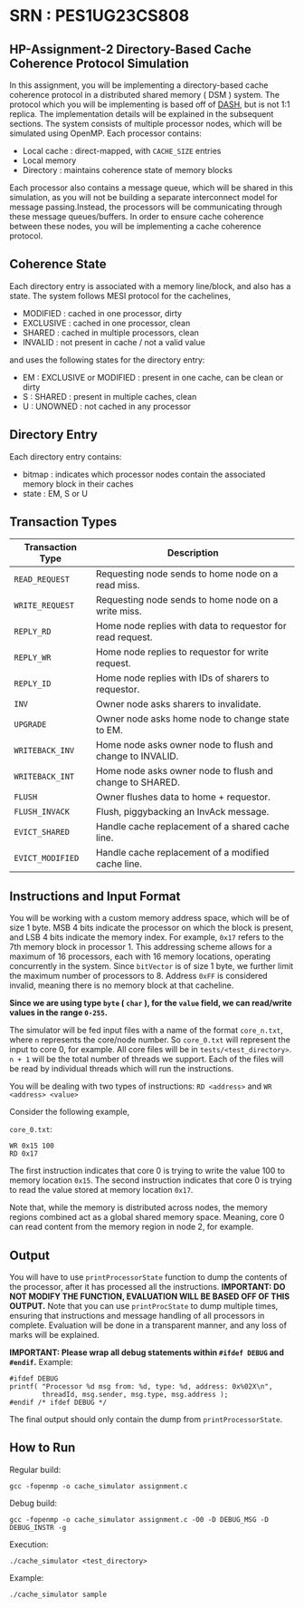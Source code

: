 # SRN : PES1UG23CS808
## HP-Assignment-2 Directory-Based Cache Coherence Protocol Simulation


In this assignment, you will be implementing a directory-based cache coherence protocol in a distributed shared memory ( DSM ) system. The protocol which you will be implementing is based off of [DASH](https://dl.acm.org/doi/10.1145/325096.325132), but is not 1:1 replica. The implementation details will be explained in the subsequent sections. The system consists of multiple processor nodes, which will be simulated using OpenMP. Each processor contains:
- Local cache   : direct-mapped, with `CACHE_SIZE` entries
- Local memory
- Directory     : maintains coherence state of memory blocks
  
Each processor also contains a message queue, which will be shared in this simulation, as you will not be building a separate interconnect model for message passing.Instead, the processors will be communicating through these message queues/buffers. In order to ensure cache coherence between these nodes, you will be implementing a cache coherence protocol.

## Coherence State

Each directory entry is associated with a memory line/block, and also has a state. The system follows MESI protocol for the cachelines, 
- MODIFIED  :   cached in one processor, dirty
- EXCLUSIVE :   cached in one processor, clean
- SHARED    :   cached in multiple processors, clean
- INVALID   :   not present in cache / not a valid value

and uses the following states for the directory entry:
- EM    : EXCLUSIVE or MODIFIED : present in one cache, can be clean or dirty
- S     : SHARED    : present in multiple caches, clean
- U     : UNOWNED   : not cached in any processor

## Directory Entry

Each directory entry contains:
- bitmap    : indicates which processor nodes contain the associated memory block in their caches
- state     : EM, S or U

## Transaction Types

| Transaction Type     | Description |
|----------------------|-------------|
| `READ_REQUEST`      | Requesting node sends to home node on a read miss. |
| `WRITE_REQUEST`     | Requesting node sends to home node on a write miss. |
| `REPLY_RD`         | Home node replies with data to requestor for read request. |
| `REPLY_WR`         | Home node replies to requestor for write request. |
| `REPLY_ID`         | Home node replies with IDs of sharers to requestor. |
| `INV`              | Owner node asks sharers to invalidate. |
| `UPGRADE`          | Owner node asks home node to change state to EM. |
| `WRITEBACK_INV`    | Home node asks owner node to flush and change to INVALID. |
| `WRITEBACK_INT`    | Home node asks owner node to flush and change to SHARED. |
| `FLUSH`            | Owner flushes data to home + requestor. |
| `FLUSH_INVACK`     | Flush, piggybacking an InvAck message. |
| `EVICT_SHARED`     | Handle cache replacement of a shared cache line. |
| `EVICT_MODIFIED`   | Handle cache replacement of a modified cache line. |

## Instructions and Input Format

You will be working with a custom memory address space, which will be of size 1 byte. MSB 4 bits indicate the processor on which the block is present, and LSB 4 bits indicate the memory index. For example, `0x17` refers to the 7th memory block in processor 1. This addressing scheme allows for a maximum of 16 processors, each with 16 memory locations, operating concurrently in the system. Since `bitVector` is of size 1 byte, we further limit the maximum number of processors to 8. Address `0xFF` is considered invalid, meaning there is no memory block at that cacheline.

**Since we are using type `byte` ( `char` ), for the `value` field, we can read/write values in the range `0-255`.**

The simulator will be fed input files with a name of the format `core_n.txt`, where `n` represents the core/node number. So `core_0.txt` will represent the input to core 0, for example. All core files will be in `tests/<test_directory>`. `n + 1` will be the total number of threads we support. Each of the files will be read by individual threads which will run the instructions.

You will be dealing with two types of instructions: `RD <address>` and `WR <address> <value>`

Consider the following example,

`core_0.txt`:

```
WR 0x15 100
RD 0x17
```

The first instruction indicates that core 0 is trying to write the value 100 to memory location `0x15`. The second instruction indicates that core 0 is trying to read the value stored at memory location `0x17`. 

Note that, while the memory is distributed across nodes, the memory regions combined act as a global shared memory space. Meaning, core 0 can read content from the memory region in node 2, for example.

## Output

You will have to use `printProcessorState` function to dump the contents of the processor, after it has processed all the instructions. **IMPORTANT: DO NOT MODIFY THE FUNCTION, EVALUATION WILL BE BASED OFF OF THIS OUTPUT.** Note that you can use `printProcState` to dump multiple times, ensuring that instructions and message handling of all processors in complete. Evaluation will be done in a transparent manner, and any loss of marks will be explained.

**IMPORTANT: Please wrap all debug statements within `#ifdef DEBUG` and `#endif`.** Example:
```
#ifdef DEBUG
printf( "Processor %d msg from: %d, type: %d, address: 0x%02X\n",
        threadId, msg.sender, msg.type, msg.address );
#endif /* ifdef DEBUG */
```

The final output should only contain the dump from `printProcessorState`.

## How to Run

Regular build:
```
gcc -fopenmp -o cache_simulator assignment.c
```

Debug build:
```
gcc -fopenmp -o cache_simulator assignment.c -O0 -D DEBUG_MSG -D DEBUG_INSTR -g
```

Execution:
```
./cache_simulator <test_directory>
```

Example:
```
./cache_simulator sample
```
